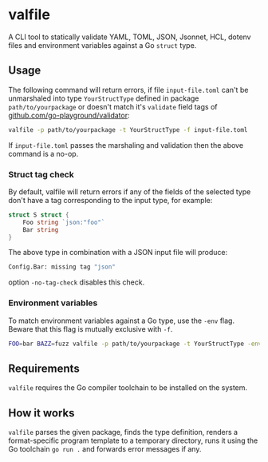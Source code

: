# valfile

A CLI tool to statically validate YAML, TOML, JSON, Jsonnet, HCL, dotenv files and
environment variables against a Go `struct` type.

## Usage

The following command will return errors, if file `input-file.toml`
can't be unmarshaled into type `YourStructType` defined in package `path/to/yourpackage`
or doesn't match it's `validate` field tags of
[github.com/go-playground/validator](https://github.com/go-playground/validator):


```sh
valfile -p path/to/yourpackage -t YourStructType -f input-file.toml
```

If `input-file.toml` passes the marshaling and validation then
the above command is a no-op.

### Struct tag check

By default, valfile will return errors if any of the fields of the selected type
don't have a tag corresponding to the input type, for example:

```go
struct S struct {
    Foo string `json:"foo"`
    Bar string
}
```

The above type in combination with a JSON input file will produce:

```sh
Config.Bar: missing tag "json"
```

option `-no-tag-check` disables this check.

### Environment variables

To match environment variables against a Go type, use the `-env` flag.
Beware that this flag is mutually exclusive with `-f`.

```sh
FOO=bar BAZZ=fuzz valfile -p path/to/yourpackage -t YourStructType -env
```

## Requirements

`valfile` requires the Go compiler toolchain to be installed on the system.

## How it works

`valfile` parses the given package, finds the type definition, renders a format-specific
program template to a temporary directory, runs it using the Go toolchain `go run .`
and forwards error messages if any.
